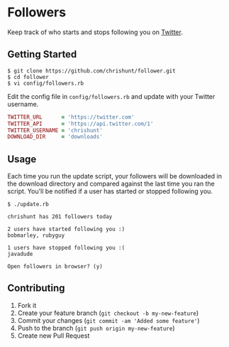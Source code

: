 # Followers

Keep track of who starts and stops following you on
[Twitter](https://twitter.com).

## Getting Started

```
$ git clone https://github.com/chrishunt/follower.git
$ cd follower
$ vi config/followers.rb
```

Edit the config file in `config/followers.rb` and update with your
Twitter username.

```ruby
TWITTER_URL      = 'https://twitter.com'
TWITTER_API      = 'https://api.twitter.com/1'
TWITTER_USERNAME = 'chrishunt'
DOWNLOAD_DIR     = 'downloads'
```

## Usage

Each time you run the update script, your followers will be downloaded in the
download directory and compared against the last time you ran the script.
You'll be notified if a user has started or stopped following you.

```
$ ./update.rb

chrishunt has 201 followers today

2 users have started following you :)
bobmarley, rubyguy

1 users have stopped following you :(
javadude

Open followers in browser? (y)
```

## Contributing

1. Fork it
2. Create your feature branch (`git checkout -b my-new-feature`)
3. Commit your changes (`git commit -am 'Added some feature'`)
4. Push to the branch (`git push origin my-new-feature`)
5. Create new Pull Request
